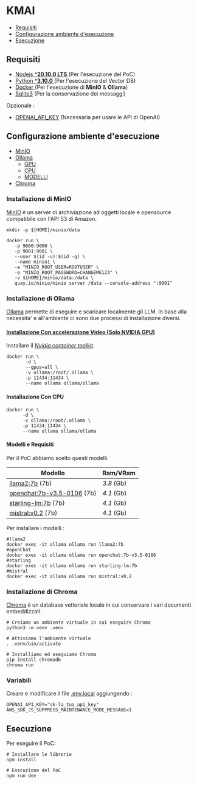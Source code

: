 # KMAI 

- [Requisiti](#requisiti)
- [Configurazione ambiente d'esecuzione](#configurazione-ambiente-desecuzione)
- [Esecuzione](#esecuzione)

## Requisiti

- [Nodejs **^20.10.0 LTS** ](https://nodejs.org/en) (Per l'esecuzione del PoC)
- [Python **^3.10.0** ](https://www.python.org/) (Per l'esecuzione del Vector DB)
- [Docker ](https://docs.docker.com/engine/install/) (Per l'esecuzione di **MinIO** & **Ollama**)
- [Sqlite3](https://www.sqlite.org/index.html) (Per la conservazione dei messaggi)

Opzionale :

- [OPENAI_API_KEY](https://platform.openai.com/api-keys) (Necessaria per usare le API di OpenAI)

## Configurazione ambiente d'esecuzione

- [MinIO](#installazione-di-MinIO)
- [Ollama](#installazione-di-ollama)
    - [GPU](#installazione-con-accelerazione-video--solo-nvidia-gpu-)
    - [CPU](#Installazione-con-cpu-)
    - [MODELLI](#modelli-e-requisiti)
- [Chroma](#installazione-di-chroma)

### Installazione di MinIO

[MinIO](https://min.io/) è un server di archiviazione ad oggetti locale e opensource compatibile con l'API S3 di Amazon. 

```shell
mkdir -p ${HOME}/minio/data

docker run \
   -p 9000:9000 \
   -p 9001:9001 \
   --user $(id -u):$(id -g) \
   --name minio1 \
   -e "MINIO_ROOT_USER=ROOTUSER" \
   -e "MINIO_ROOT_PASSWORD=CHANGEME123" \
   -v ${HOME}/minio/data:/data \
   quay.io/minio/minio server /data --console-address ":9001"
```

### Installazione di Ollama

[Ollama](https://ollama.ai/) permette di eseguire e scaricare localmente gli LLM. In base alla necessita' e all'ambiente ci sono due processi di installazione diversi.
#### [Installazione Con accelerazione Video (Solo NVIDIA GPU)](https://ollama.ai/blog/ollama-is-now-available-as-an-official-docker-image)

Installare il *[Nvidia container toolkit](https://docs.nvidia.com/datacenter/cloud-native/container-toolkit/latest/install-guide.html#installation)*.
```shell
docker run \
       -d \ 
       --gpus=all \
       -v ollama:/root/.ollama \
       -p 11434:11434 \
       --name ollama ollama/ollama
```
#### Installazione Con CPU 

```shell
docker run \
      -d \
      -v ollama:/root/.ollama \
      -p 11434:11434 \
      --name ollama ollama/ollama
```

#### Modelli e Requisiti
Per il PoC abbiamo scelto questi modelli.

| **Modello**                                                                   | **Ram/VRam**     |
|-------------------------------------------------------------------------------|------------------|
| [llama2:7b](https://ollama.ai/library/llama2:7b)  (7b)                        | *3.8*      (Gb)  |
| [openchat:7b-v3.5-0106](https://ollama.ai/library/openchat:7b-v3.5-0106) (7b) | *4.1*       (Gb) |
| [starling-lm:7b](https://ollama.ai/library/starling-lm:7b)  (7b)              | *4.1*       (Gb) |
| [mistral:v0.2](https://ollama.ai/library/mistral:v0.2) (7b)                   | *4.1*       (Gb) |

Per installare i modelli :
```shell
#llama2
docker exec -it ollama ollama run llama2:7b
#openChat
docker exec -it ollama ollama run openchat:7b-v3.5-0106
#starling
docker exec -it ollama ollama run starling-lm:7b
#mistral
docker exec -it ollama ollama run mistral:v0.2
```

### Installazione di Chroma

[Chroma](https://www.trychroma.com/) è un database vettoriale locale in cui conservare i vari documenti embeddizzati.

```shell
# Creiamo un ambiente virtuale in cui eseguire Chroma
python3 -m venv .venv  

# Attiviamo l'ambiente virtuale
. .venv/bin/activate

# Installiamo ed eseguiamo Chroma
pip install chromadb 
chroma run
```

### Variabili 

Creare e modificare il file [.env.local](.env.local) aggiungendo : 
```shell
OPENAI_API_KEY="sk-la_tua_api_key"
AWS_SDK_JS_SUPPRESS_MAINTENANCE_MODE_MESSAGE=1
```

## Esecuzione
Per eseguire il PoC:

```shell
# Installare le librerie
npm install 

# Esecuzione del PoC
npm run dev
```

